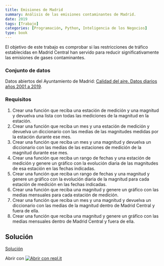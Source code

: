 ```yaml
---
title: Emisiones de Madrid
summary: Análisis de las emisiones contaminantes de Madrid.
date: 2019
tags: [Trabajo]
categories: [Programación, Python, Inteligencia de los Negocios]
type: book
---
```


El objetivo de este trabajo es comprobar si las restricciones de tráfico establecidas en Madrid Central han servido para reducir significativamente las emisiones de gases contaminantes.

### Conjunto de datos

Datos abiertos del Ayuntamiento de Madrid: [Calidad del aire. Datos diarios años 2001 a 2019](http://aprendeconalf.es/python/trabajos/datos/emisiones-madrid.csv).

### Requisitos

1. Crear una función que reciba una estación de medición y una magnitud y devuelva una lista con todas las mediciones de la magnitud en la estación.
2. Crear una función que reciba un mes y una estación de medición y devuelva un diccionario con las medias de las magnitudes medidas por la estación durante ese mes.
3. Crear una función que reciba un mes y una magnitud y devuelva un diccionario con las medias de las estaciones de medición de la magnitud durante ese mes.
4. Crear una función que reciba un rango de fechas y una estación de medición y genere un gráfico con la evolución diaria de las magnitudes de esa estación en las fechas indicadas.
5. Crear una función que reciba un rango de fechas y una magnitud y genere un gráfico con la evolución diaria de la magnitud para cada estación de medición en las fechas indicadas.
6. Crear una función que reciba una magnitud y genere un gráfico con las medias mensuales para cada estación de medición.
7. Crear una función que reciba un mes y una magnitud y devuelva un diccionario con las medias de la magnitud dentro de Madrid Central y fuera de ella.
8. Crear una función que reciba una magnitud y genere un gráfico con las medias mensuales dentro de Madrid Central y fuera de ella.

## Solución

<a href="https://colab.research.google.com/github/asalber/aprendeconalf/blob/master/content/es/docencia/python/trabajos/inteligencia-negocios/soluciones/emisiones-madrid.ipynb" class="btn btn-info" target="_blank">Solución</a>

Abrir con <a href="https://repl.it/@asalber/emisiones-madrid"><img src="/images/logo-replit.png" alt="Abrir con repl.it"></a>